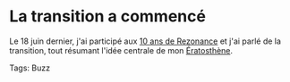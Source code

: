 # La transition a commencé

Le 18 juin dernier, j'ai participé aux [10 ans de Rezonance](http://www.freestudios.ch/media/rezonance/) et j'ai parlé de la transition, tout résumant l'idée centrale de mon [Ératosthène](/eratosthene/).



Tags: Buzz